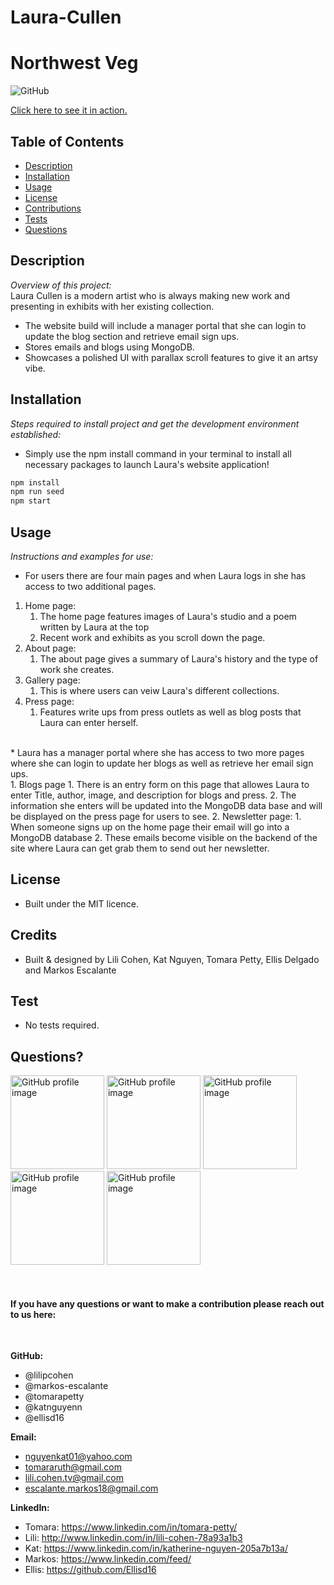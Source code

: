 # Laura-Cullen

# Northwest Veg
  
![GitHub](https://img.shields.io/badge/license-MIT-green)

<a href="https://laura-cullen.herokuapp.com/">Click here to see it in action.</a>

## Table of Contents
* [Description](#description)
* [Installation](#installation)
* [Usage](#usage)
* [License](#license)
* [Contributions](#contributions)
* [Tests](#tests)
* [Questions](#questions)

## Description 
*Overview of this project:* <br>
Laura Cullen is a modern artist who is always making new work and presenting in exhibits with her existing collection. 
* The website build will include a manager portal that she can login to update the blog section and retrieve email sign ups. 
* Stores emails and blogs using MongoDB. 
* Showcases a polished UI with parallax scroll features to give it an artsy vibe.


## Installation
*Steps required to install project and get the development environment established:*
* Simply use the npm install command in your terminal to install all necessary packages to launch Laura's website application!

```bash
npm install
npm run seed
npm start
```

## Usage
*Instructions and examples for use:* 
* For users there are four main pages and when Laura logs in she has access to two additional pages.  
1. Home page:
    1. The home page features images of Laura's studio and a poem written by Laura at the top
    2. Recent work and exhibits as you scroll down the page. 
2. About page:
    1. The about page gives a summary of Laura's history and the type of work she creates. 
3. Gallery page:
    1. This is where users can veiw Laura's different collections. 
4. Press page:
    1. Features write ups from press outlets as well as blog posts that Laura can enter herself. 
 <br>
* Laura has a manager portal where she has access to two more pages where she can login to update her blogs as well as retrieve her email sign ups. <br>
          1. Blogs page
              1. There is an entry form on this page that allowes Laura to enter Title, author, image, and description for blogs and press.
              2. The information she enters will be updated into the MongoDB data base and will be displayed on the press page for users to see.
          2. Newsletter page:
              1. When someone signs up on the home page their email will go into a MongoDB database
              2. These emails become visible on the backend of the site where Laura can get grab them to send out her newsletter.

## License 
* Built under the MIT licence.

## Credits
* Built & designed by Lili Cohen, Kat Nguyen, Tomara Petty, Ellis Delgado and Markos Escalante

## Test
* No tests required. 

## Questions?
<p float="left">
<img src="https://avatars0.githubusercontent.com/u/65513543?s=460&u=20bf726727263d5c2cb42b357ae261aff2a38e6e&v=4" alt="GitHub profile image" width="150">
<img src="https://avatars.githubusercontent.com/u/69019881?s=460&u=6854268124a5fbb368c638a74662e170b27b5e15&v=4" alt="GitHub profile image" width="150">
<img src="https://avatars.githubusercontent.com/u/70539107?s=460&u=19c6e1600b5f4d010ab5ab4f3527e2dcf96a1b2f&v=4" alt="GitHub profile image" width="150">
<img src="https://avatars.githubusercontent.com/u/71291602?s=460&u=0a57edde8d1542a08429d187f505e985f42d434b&v=4" alt="GitHub profile image" width="150">
<img src="https://avatars.githubusercontent.com/u/70980600?v=4" alt="GitHub profile image" width="150">
</p>
<br>

#### If you have any questions or want to make a contribution please reach out to us here:
<br>

**GitHub:**  
* @lilipcohen 
* @markos-escalante 
* @tomarapetty
* @katnguyenn 
* @ellisd16 <br>

**Email:** 
* nguyenkat01@yahoo.com
* tomararuth@gmail.com 
* lili.cohen.tv@gmail.com 
* escalante.markos18@gmail.com <br>

**LinkedIn:** 
* Tomara: https://www.linkedin.com/in/tomara-petty/ 
* Lili: http://www.linkedin.com/in/lili-cohen-78a93a1b3 
* Kat: https://www.linkedin.com/in/katherine-nguyen-205a7b13a/ 
* Markos: https://www.linkedin.com/feed/
* Ellis: https://github.com/Ellisd16

